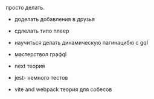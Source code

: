просто делать.

- доделать добавления в друзья

- сдлелать типо плеер

- научиться делать динамическую пагинацибю с gql
- мастерствол графql

- next теория

- jest- немного тестов

- vite and webpack теория для собесов
